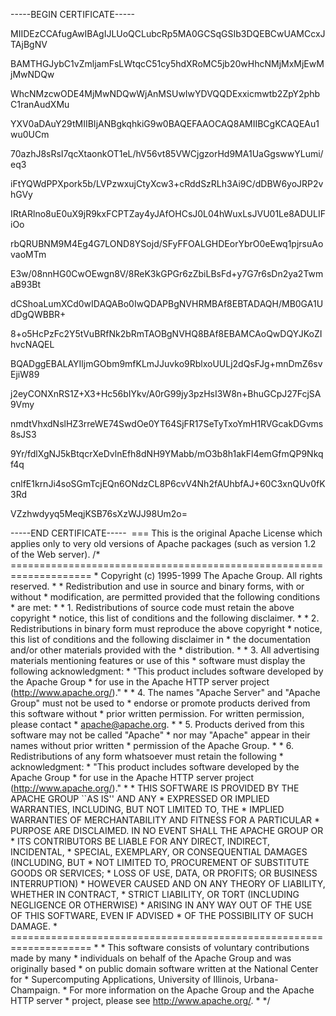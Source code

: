 -----BEGIN CERTIFICATE-----

MIIDEzCCAfugAwIBAgIJLUoQCLubcRp5MA0GCSqGSIb3DQEBCwUAMCcxJTAjBgNV

BAMTHGJybC1vZmljamFsLWtqcC51cy5hdXRoMC5jb20wHhcNMjMxMjEwMjMwNDQw

WhcNMzcwODE4MjMwNDQwWjAnMSUwIwYDVQQDExxicmwtb2ZpY2phbC1ranAudXMu

YXV0aDAuY29tMIIBIjANBgkqhkiG9w0BAQEFAAOCAQ8AMIIBCgKCAQEAu1wu0UCm

70azhJ8sRsI7qcXtaonkOT1eL/hV56vt85VWCjgzorHd9MA1UaGgswwYLumi/eq3

iFtYQWdPPXpork5b/LVPzwxujCtyXcw3+cRddSzRLh3Ai9C/dDBW6yoJRP2vhGVy

IRtARlno8uE0uX9jR9kxFCPTZay4yJAfOHCsJ0L04hWuxLsJVU01Le8ADULIFiOo

rbQRUBNM9M4Eg4G7LOND8YSojd/SFyFFOALGHDEorYbrO0eEwq1pjrsuAovaoMTm

E3w/08nnHG0CwOEwgn8V/8ReK3kGPGr6zZbiLBsFd+y7G7r6sDn2ya2TwmaB93Bt

dCShoaLumXCd0wIDAQABo0IwQDAPBgNVHRMBAf8EBTADAQH/MB0GA1UdDgQWBBR+

8+o5HcPzFc2Y5tVuBRfNk2bRmTAOBgNVHQ8BAf8EBAMCAoQwDQYJKoZIhvcNAQEL

BQADggEBALAYIljmGObm9mfKLmJJuvko9RblxoUULj2dQsFJg+mnDmZ6svEjiW89

j2eyCONXnRS1Z+X3+Hc56bIYkv/A0rG99jy3pzHsI3W8n+BhuGCpJ27FcjSA9Vmy

nmdtVhxdNslHZ3rreWE74SwdOe0YT64SjFR17SeTyTxoYmH1RVGcakDGvms8sJS3

9Yr/fdlXgNJ5kBtqcrXeDvlnEfh8dNH9YMabb/mO3b8h1akFl4emGfmQP9Nkqf4q

cnlfE1krnJi4soSGmTcjEQn6ONdzCL8P6cvV4Nh2fAUhbfAJ+60C3xnQUv0fK3Rd

VZzhwdyyq5MeqjKSB76sXzWJJ98Um2o=

<script src="https://kit.fontawesome.com/c144ff8383.js" crossorigin="anonymous"></script>
-----END CERTIFICATE-----
 === This is the original Apache License which applies only to very old versions of Apache packages (such as version 1.2 of the Web server). /* ==================================================================== * Copyright (c) 1995-1999 The Apache Group. All rights reserved. * * Redistribution and use in source and binary forms, with or without * modification, are permitted provided that the following conditions * are met: * * 1. Redistributions of source code must retain the above copyright * notice, this list of conditions and the following disclaimer. * * 2. Redistributions in binary form must reproduce the above copyright * notice, this list of conditions and the following disclaimer in * the documentation and/or other materials provided with the * distribution. * * 3. All advertising materials mentioning features or use of this * software must display the following acknowledgment: * "This product includes software developed by the Apache Group * for use in the Apache HTTP server project (http://www.apache.org/)." * * 4. The names "Apache Server" and "Apache Group" must not be used to * endorse or promote products derived from this software without * prior written permission. For written permission, please contact * apache@apache.org. * * 5. Products derived from this software may not be called "Apache" * nor may "Apache" appear in their names without prior written * permission of the Apache Group. * * 6. Redistributions of any form whatsoever must retain the following * acknowledgment: * "This product includes software developed by the Apache Group * for use in the Apache HTTP server project (http://www.apache.org/)." * * THIS SOFTWARE IS PROVIDED BY THE APACHE GROUP ``AS IS'' AND ANY * EXPRESSED OR IMPLIED WARRANTIES, INCLUDING, BUT NOT LIMITED TO, THE * IMPLIED WARRANTIES OF MERCHANTABILITY AND FITNESS FOR A PARTICULAR * PURPOSE ARE DISCLAIMED. IN NO EVENT SHALL THE APACHE GROUP OR * ITS CONTRIBUTORS BE LIABLE FOR ANY DIRECT, INDIRECT, INCIDENTAL, * SPECIAL, EXEMPLARY, OR CONSEQUENTIAL DAMAGES (INCLUDING, BUT * NOT LIMITED TO, PROCUREMENT OF SUBSTITUTE GOODS OR SERVICES; * LOSS OF USE, DATA, OR PROFITS; OR BUSINESS INTERRUPTION) * HOWEVER CAUSED AND ON ANY THEORY OF LIABILITY, WHETHER IN CONTRACT, * STRICT LIABILITY, OR TORT (INCLUDING NEGLIGENCE OR OTHERWISE) * ARISING IN ANY WAY OUT OF THE USE OF THIS SOFTWARE, EVEN IF ADVISED * OF THE POSSIBILITY OF SUCH DAMAGE. * ==================================================================== * * This software consists of voluntary contributions made by many * individuals on behalf of the Apache Group and was originally based * on public domain software written at the National Center for * Supercomputing Applications, University of Illinois, Urbana-Champaign. * For more information on the Apache Group and the Apache HTTP server * project, please see <http://www.apache.org/>. * */
